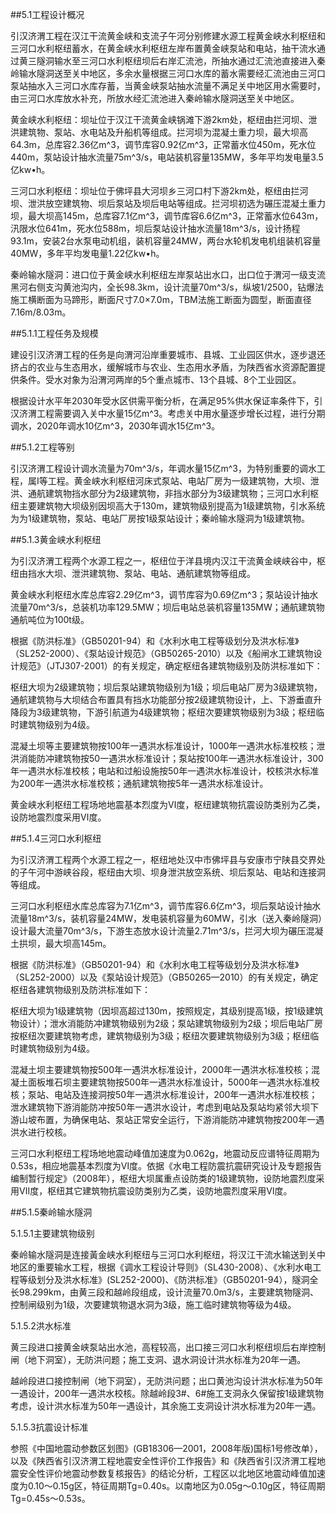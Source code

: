 ##5.1工程设计概况  

引汉济渭工程在汉江干流黄金峡和支流子午河分别修建水源工程黄金峡水利枢纽和三河口水利枢纽蓄水，在黄金峡水利枢纽左岸布置黄金峡泵站和电站，抽干流水通过黄三隧洞输水至三河口水利枢纽坝后右岸汇流池，所抽水通过汇流池直接进入秦岭输水隧洞送至关中地区，多余水量根据三河口水库的蓄水需要经汇流池由三河口泵站抽水入三河口水库存蓄，当黄金峡泵站抽水流量不满足关中地区用水需要时，由三河口水库放水补充，所放水经汇流池进入秦岭输水隧洞送至关中地区。  

黄金峡水利枢纽：坝址位于汉江干流黄金峡锅滩下游2km处，枢纽由拦河坝、泄洪建筑物、泵站、水电站及升船机等组成。拦河坝为混凝土重力坝，最大坝高64.3m，总库容2.36亿m^3，调节库容0.92亿m^3，正常蓄水位450m，死水位440m，泵站设计抽水流量75m^3/s，电站装机容量135MW，多年平均发电量3.5亿kw•h。  

三河口水利枢纽：坝址位于佛坪县大河坝乡三河口村下游2km处，枢纽由拦河坝、泄洪放空建筑物、坝后泵站及坝后电站等组成。拦河坝初选为碾压混凝土重力坝，最大坝高145m，总库容7.1亿m^3，调节库容6.6亿m^3，正常蓄水位643m，汛限水位641m，死水位588m，坝后泵站设计抽水流量18m^3/s，设计扬程93.1m，安装2台水泵电动机组，装机容量24MW，两台水轮机发电机组装机容量40MW，多年平均发电量1.22亿kw•h。  

秦岭输水隧洞：进口位于黄金峡水利枢纽左岸泵站出水口，出口位于渭河一级支流黑河右侧支沟黄池沟内，全长98.3km，设计流量70m^3/s，纵坡1/2500，钻爆法施工横断面为马蹄形，断面尺寸7.0×7.0m，TBM法施工断面为圆型，断面直径7.16m/8.03m。

##5.1.1工程任务及规模  

建设引汉济渭工程的任务是向渭河沿岸重要城市、县城、工业园区供水，逐步退还挤占的农业与生态用水，缓解城市与农业、生态用水矛盾，为陕西省水资源配置提供条件。受水对象为沿渭河两岸的5个重点城市、13个县城、8个工业园区。  
  
根据设计水平年2030年受水区供需平衡分析，在满足95%供水保证率条件下，引汉济渭工程需要调入关中水量15亿m^3。考虑关中用水量逐步增长过程，进行分期调水，2020年调水10亿m^3，2030年调水15亿m^3。  

##5.1.2工程等别  

引汉济渭工程设计调水流量为70m^3/s，年调水量15亿m^3，为特别重要的调水工程，属Ⅰ等工程。黄金峡水利枢纽河床式泵站、电站厂房为一级建筑物，大坝、泄洪、通航建筑物挡水部分为2级建筑物，非挡水部分为3级建筑物；三河口水利枢纽主要建筑物大坝级别因坝高大于130m，建筑物级别提高为1级建筑物，引水系统为为1级建筑物，泵站、电站厂房按1级泵站设计；秦岭输水隧洞为1级建筑物。  

##5.1.3黄金峡水利枢纽  

为引汉济渭工程两个水源工程之一，枢纽位于洋县境内汉江干流黄金峡峡谷中，枢纽由挡水大坝、泄洪建筑物、泵站、电站、通航建筑物等组成。  

黄金峡水利枢纽水库总库容2.29亿m^3，调节库容为0.69亿m^3；泵站设计抽水流量70m^3/s，总装机功率129.5MW；坝后电站总装机容量135MW；通航建筑物通航吨位为100t级。 

根据《防洪标准》（GB50201-94）和《水利水电工程等级划分及洪水标准》（SL252-2000）、《泵站设计规范》（GB50265-2010）以及《船闸水工建筑物设计规范》（JTJ307-2001）的有关规定，确定枢纽各建筑物级别及防洪标准如下：  

枢纽大坝为2级建筑物；坝后泵站建筑物级别为1级；坝后电站厂房为3级建筑物，通航建筑物与大坝结合布置具有挡水功能部分按2级建筑物设计，上、下游垂直升降段为3级建筑物，下游引航道为4级建筑物；枢纽次要建筑物级别为3级；枢纽临时建筑物级别为4级。  

混凝土坝等主要建筑物按100年一遇洪水标准设计，1000年一遇洪水标准校核；泄洪消能防冲建筑物按50一遇洪水标准设计；泵站按100年一遇洪水标准设计，300年一遇洪水标准校核；电站和过船设施按50年一遇洪水标准设计，校核洪水标准为200年一遇洪水标准校核；通航建筑物按5年一遇洪水标准设计。  

黄金峡水利枢纽工程场地地震基本烈度为Ⅵ度，枢纽建筑物抗震设防类别为乙类，设防地震烈度采用Ⅵ度。  
  
##5.1.4三河口水利枢纽  

为引汉济渭工程两个水源工程之一，枢纽地处汉中市佛坪县与安康市宁陕县交界处的子午河中游峡谷段，枢纽由大坝、坝身泄洪放空系统、坝后泵站、电站和连接洞等组成。  

三河口水利枢纽水库总库容为7.1亿m^3，调节库容6.6亿m^3，坝后泵站设计抽水流量18m^3/s，装机容量24MW，发电装机容量为60MW，引水（送入秦岭隧洞）设计最大流量70m^3/s，下游生态放水设计流量2.71m^3/s，拦河大坝为碾压混凝土拱坝，最大坝高145m。  

根据《防洪标准》（GB50201-94）和《水利水电工程等级划分及洪水标准》（SL252-2000）以及《泵站设计规范》（GB50265—2010）的有关规定，确定枢纽各建筑物级别及防洪标准如下：  

枢纽大坝为1级建筑物（因坝高超过130m，按照规定，其级别提高1级，按1级建筑物设计）；泄水消能防冲建筑物级别为2级；泵站建筑物级别为2级；坝后电站厂房按枢纽次要建筑物考虑，建筑物级别为3级；枢纽次要建筑物级别为3级；枢纽临时建筑物级别为4级。  

混凝土坝主要建筑物按500年一遇洪水标准设计，2000年一遇洪水标准校核；混凝土面板堆石坝主要建筑物按500年一遇洪水标准设计，5000年一遇洪水标准校核；泵站、电站及连接洞按50年一遇洪水标准设计，200年一遇洪水标准校核；泄水建筑物下游消能防冲按50年一遇洪水设计，考虑到电站及泵站均紧邻大坝下游山坡布置，为确保电站、泵站正常安全运行，下游消能防冲建筑物按200年一遇洪水进行校核。  

三河口水利枢纽工程场地地震动峰值加速度为0.062g，地震动反应谱特征周期为0.53s，相应地震基本烈度为Ⅵ度。依据《水电工程防震抗震研究设计及专题报告编制暂行规定》（2008年），枢纽大坝属重点设防类的1级建筑物，设防地震烈度采用Ⅶ度，枢纽其它建筑物抗震设防类别为乙类，设防地震烈度采用Ⅵ度。  

##5.1.5秦岭输水隧洞  

5.1.5.1主要建筑物级别  

秦岭输水隧洞是连接黃金峡水利枢纽与三河口水利枢纽，将汉江干流水输送到关中地区的重要输水工程，根据《调水工程设计导则》（SL430-2008）、《水利水电工程等级划分及洪水标准》(SL252-2000)、《防洪标准》（GB50201-94），隧洞全长98.299km，由黄三段和越岭段组成，设计流量70.0m3/s，主要建筑物隧洞、控制闸级别为1级，次要建筑物退水洞为3级，施工临时建筑物等级为4级。  

5.1.5.2洪水标准  

黄三段进口接黄金峡泵站出水池，高程较高，出口接三河口水利枢纽坝后右岸控制闸（地下洞室），无防洪问题；施工支洞、退水洞设计洪水标准为20年一遇。  

越岭段进口接控制闸（地下洞室），无防洪问题；出口黄池沟设计洪水标准为50年一遇设计，200年一遇洪水校核。除越岭段3#、6#施工支洞永久保留按1级建筑物考虑，设计洪水标准为50年一遇设计，其余施工支洞设计洪水标准为20年一遇。  

5.1.5.3抗震设计标准  

参照《中国地震动参数区划图》(GB18306—2001，2008年版)国标1号修改单），以及《陕西省引汉济渭工程地震安全性评价工作报告》和《陕西省引汉济渭工程地震安全性评价地震动参数复核报告》的结论分析，工程区以北地区地震动峰值加速度为0.10～0.15g区，特征周期Tg=0.40s。以南地区为0.05g～0.10g区，特征周期Tg=0.45s～0.53s。





